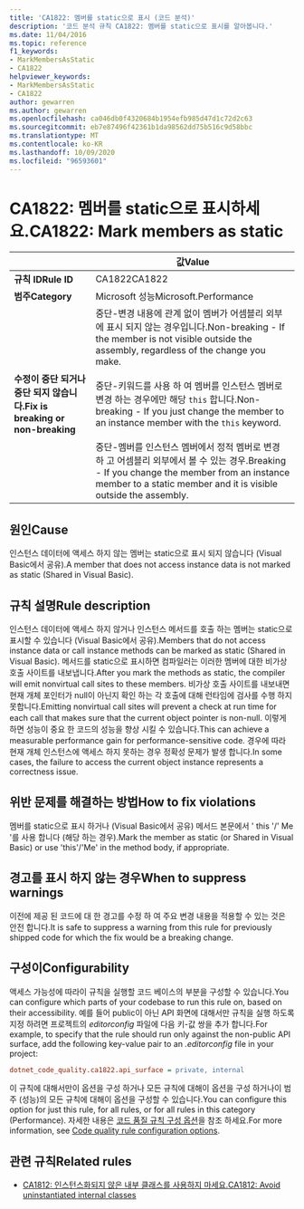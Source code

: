 ```yaml
---
title: 'CA1822: 멤버를 static으로 표시 (코드 분석)'
description: '코드 분석 규칙 CA1822: 멤버를 static으로 표시를 알아봅니다.'
ms.date: 11/04/2016
ms.topic: reference
f1_keywords:
- MarkMembersAsStatic
- CA1822
helpviewer_keywords:
- MarkMembersAsStatic
- CA1822
author: gewarren
ms.author: gewarren
ms.openlocfilehash: ca046db0f4320684b1954efb985d47d1c72d2c63
ms.sourcegitcommit: eb7e87496f42361b1da98562dd75b516c9d58bbc
ms.translationtype: MT
ms.contentlocale: ko-KR
ms.lasthandoff: 10/09/2020
ms.locfileid: "96593601"
---
```

# <a name="ca1822-mark-members-as-static"></a><span data-ttu-id="6bce5-103">CA1822: 멤버를 static으로 표시하세요.</span><span class="sxs-lookup"><span data-stu-id="6bce5-103">CA1822: Mark members as static</span></span>

| | <span data-ttu-id="6bce5-104">값</span><span class="sxs-lookup"><span data-stu-id="6bce5-104">Value</span></span> |
|-|-|
| <span data-ttu-id="6bce5-105">**규칙 ID**</span><span class="sxs-lookup"><span data-stu-id="6bce5-105">**Rule ID**</span></span> |<span data-ttu-id="6bce5-106">CA1822</span><span class="sxs-lookup"><span data-stu-id="6bce5-106">CA1822</span></span>|
| <span data-ttu-id="6bce5-107">**범주**</span><span class="sxs-lookup"><span data-stu-id="6bce5-107">**Category**</span></span> |<span data-ttu-id="6bce5-108">Microsoft 성능</span><span class="sxs-lookup"><span data-stu-id="6bce5-108">Microsoft.Performance</span></span>|
| <span data-ttu-id="6bce5-109">**수정이 중단 되거나 중단 되지 않습니다.**</span><span class="sxs-lookup"><span data-stu-id="6bce5-109">**Fix is breaking or non-breaking**</span></span> |<span data-ttu-id="6bce5-110">중단-변경 내용에 관계 없이 멤버가 어셈블리 외부에 표시 되지 않는 경우입니다.</span><span class="sxs-lookup"><span data-stu-id="6bce5-110">Non-breaking - If the member is not visible outside the assembly, regardless of the change you make.</span></span><br /><br /><span data-ttu-id="6bce5-111">중단-키워드를 사용 하 여 멤버를 인스턴스 멤버로 변경 하는 경우에만 해당 `this` 합니다.</span><span class="sxs-lookup"><span data-stu-id="6bce5-111">Non-breaking - If you just change the member to an instance member with the `this` keyword.</span></span><br/><br/><span data-ttu-id="6bce5-112">중단-멤버를 인스턴스 멤버에서 정적 멤버로 변경 하 고 어셈블리 외부에서 볼 수 있는 경우.</span><span class="sxs-lookup"><span data-stu-id="6bce5-112">Breaking - If you change the member from an instance member to a static member and it is visible outside the assembly.</span></span>|

## <a name="cause"></a><span data-ttu-id="6bce5-113">원인</span><span class="sxs-lookup"><span data-stu-id="6bce5-113">Cause</span></span>

<span data-ttu-id="6bce5-114">인스턴스 데이터에 액세스 하지 않는 멤버는 static으로 표시 되지 않습니다 (Visual Basic에서 공유).</span><span class="sxs-lookup"><span data-stu-id="6bce5-114">A member that does not access instance data is not marked as static (Shared in Visual Basic).</span></span>

## <a name="rule-description"></a><span data-ttu-id="6bce5-115">규칙 설명</span><span class="sxs-lookup"><span data-stu-id="6bce5-115">Rule description</span></span>

<span data-ttu-id="6bce5-116">인스턴스 데이터에 액세스 하지 않거나 인스턴스 메서드를 호출 하는 멤버는 static으로 표시할 수 있습니다 (Visual Basic에서 공유).</span><span class="sxs-lookup"><span data-stu-id="6bce5-116">Members that do not access instance data or call instance methods can be marked as static (Shared in Visual Basic).</span></span> <span data-ttu-id="6bce5-117">메서드를 static으로 표시하면 컴파일러는 이러한 멤버에 대한 비가상 호출 사이트를 내보냅니다.</span><span class="sxs-lookup"><span data-stu-id="6bce5-117">After you mark the methods as static, the compiler will emit nonvirtual call sites to these members.</span></span> <span data-ttu-id="6bce5-118">비가상 호출 사이트를 내보내면 현재 개체 포인터가 null이 아닌지 확인 하는 각 호출에 대해 런타임에 검사를 수행 하지 못합니다.</span><span class="sxs-lookup"><span data-stu-id="6bce5-118">Emitting nonvirtual call sites will prevent a check at run time for each call that makes sure that the current object pointer is non-null.</span></span> <span data-ttu-id="6bce5-119">이렇게 하면 성능이 중요 한 코드의 성능을 향상 시킬 수 있습니다.</span><span class="sxs-lookup"><span data-stu-id="6bce5-119">This can achieve a measurable performance gain for performance-sensitive code.</span></span> <span data-ttu-id="6bce5-120">경우에 따라 현재 개체 인스턴스에 액세스 하지 못하는 경우 정확성 문제가 발생 합니다.</span><span class="sxs-lookup"><span data-stu-id="6bce5-120">In some cases, the failure to access the current object instance represents a correctness issue.</span></span>

## <a name="how-to-fix-violations"></a><span data-ttu-id="6bce5-121">위반 문제를 해결하는 방법</span><span class="sxs-lookup"><span data-stu-id="6bce5-121">How to fix violations</span></span>

<span data-ttu-id="6bce5-122">멤버를 static으로 표시 하거나 (Visual Basic에서 공유) 메서드 본문에서 ' this '/' Me '를 사용 합니다 (해당 하는 경우).</span><span class="sxs-lookup"><span data-stu-id="6bce5-122">Mark the member as static (or Shared in Visual Basic) or use 'this'/'Me' in the method body, if appropriate.</span></span>

## <a name="when-to-suppress-warnings"></a><span data-ttu-id="6bce5-123">경고를 표시 하지 않는 경우</span><span class="sxs-lookup"><span data-stu-id="6bce5-123">When to suppress warnings</span></span>

<span data-ttu-id="6bce5-124">이전에 제공 된 코드에 대 한 경고를 수정 하 여 주요 변경 내용을 적용할 수 있는 것은 안전 합니다.</span><span class="sxs-lookup"><span data-stu-id="6bce5-124">It is safe to suppress a warning from this rule for previously shipped code for which the fix would be a breaking change.</span></span>

## <a name="configurability"></a><span data-ttu-id="6bce5-125">구성이</span><span class="sxs-lookup"><span data-stu-id="6bce5-125">Configurability</span></span>

<span data-ttu-id="6bce5-126">액세스 가능성에 따라이 규칙을 실행할 코드 베이스의 부분을 구성할 수 있습니다.</span><span class="sxs-lookup"><span data-stu-id="6bce5-126">You can configure which parts of your codebase to run this rule on, based on their accessibility.</span></span> <span data-ttu-id="6bce5-127">예를 들어 public이 아닌 API 화면에 대해서만 규칙을 실행 하도록 지정 하려면 프로젝트의 *editorconfig* 파일에 다음 키-값 쌍을 추가 합니다.</span><span class="sxs-lookup"><span data-stu-id="6bce5-127">For example, to specify that the rule should run only against the non-public API surface, add the following key-value pair to an *.editorconfig* file in your project:</span></span>

```ini
dotnet_code_quality.ca1822.api_surface = private, internal
```

<span data-ttu-id="6bce5-128">이 규칙에 대해서만이 옵션을 구성 하거나 모든 규칙에 대해이 옵션을 구성 하거나이 범주 (성능)의 모든 규칙에 대해이 옵션을 구성할 수 있습니다.</span><span class="sxs-lookup"><span data-stu-id="6bce5-128">You can configure this option for just this rule, for all rules, or for all rules in this category (Performance).</span></span> <span data-ttu-id="6bce5-129">자세한 내용은 [코드 품질 규칙 구성 옵션](../code-quality-rule-options.md)을 참조 하세요.</span><span class="sxs-lookup"><span data-stu-id="6bce5-129">For more information, see [Code quality rule configuration options](../code-quality-rule-options.md).</span></span>

## <a name="related-rules"></a><span data-ttu-id="6bce5-130">관련 규칙</span><span class="sxs-lookup"><span data-stu-id="6bce5-130">Related rules</span></span>

- [<span data-ttu-id="6bce5-131">CA1812: 인스턴스화되지 않은 내부 클래스를 사용하지 마세요.</span><span class="sxs-lookup"><span data-stu-id="6bce5-131">CA1812: Avoid uninstantiated internal classes</span></span>](ca1812.md)
